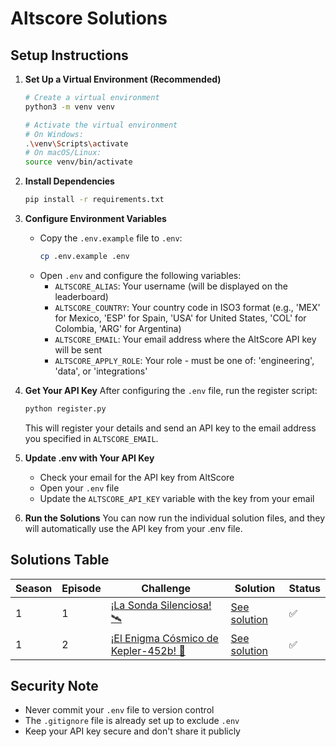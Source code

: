 # Altscore Solutions

## Setup Instructions

1. **Set Up a Virtual Environment (Recommended)**
   ```bash
   # Create a virtual environment
   python3 -m venv venv
   
   # Activate the virtual environment
   # On Windows:
   .\venv\Scripts\activate
   # On macOS/Linux:
   source venv/bin/activate
   ```

2. **Install Dependencies**
   ```bash
   pip install -r requirements.txt
   ```

2. **Configure Environment Variables**
   - Copy the `.env.example` file to `.env`:
     ```bash
     cp .env.example .env
     ```
   - Open `.env` and configure the following variables:
     - `ALTSCORE_ALIAS`: Your username (will be displayed on the leaderboard)
     - `ALTSCORE_COUNTRY`: Your country code in ISO3 format (e.g., 'MEX' for Mexico, 'ESP' for Spain, 'USA' for United States, 'COL' for Colombia, 'ARG' for Argentina)
     - `ALTSCORE_EMAIL`: Your email address where the AltScore API key will be sent
     - `ALTSCORE_APPLY_ROLE`: Your role - must be one of: 'engineering', 'data', or 'integrations'

3. **Get Your API Key**
   After configuring the `.env` file, run the register script:
   ```bash
   python register.py
   ```
   This will register your details and send an API key to the email address you specified in `ALTSCORE_EMAIL`.

4. **Update .env with Your API Key**
   - Check your email for the API key from AltScore
   - Open your `.env` file
   - Update the `ALTSCORE_API_KEY` variable with the key from your email

5. **Run the Solutions**
   You can now run the individual solution files, and they will automatically use the API key from your .env file.

## Solutions Table

| Season | Episode | Challenge | Solution | Status |
|--------|---------|-----------|----------|--------|
| 1 | 1 | [¡La Sonda Silenciosa! 🛰️](https://makers-challenge.altscore.ai/s1e1) | [See solution](s1_e1_la_sonda_silenciosa/README.md) | ✅ |
| 1 | 2 | [¡El Enigma Cósmico de Kepler-452b! 🌌](https://makers-challenge.altscore.ai/s1e2) | [See solution](s1_e2_enigma_cosmico/README.md) | ✅ |

## Security Note
- Never commit your `.env` file to version control
- The `.gitignore` file is already set up to exclude `.env`
- Keep your API key secure and don't share it publicly
